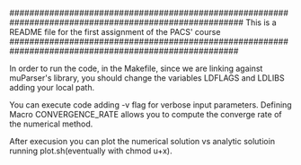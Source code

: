 #######################################################################################################
            This is a README file for the first assignment of the PACS' course 
######################################################################################################

In order to run the code, in the Makefile, since we are linking against muParser's library,
you should change the variables LDFLAGS and LDLIBS adding your local path.

You can execute code adding -v flag for verbose input parameters.
Defining Macro CONVERGENCE_RATE allows you to compute the converge rate of the numerical method. 

After execusion you can plot the numerical solution vs analytic solutioin running plot.sh(eventually with chmod u+x).
 
